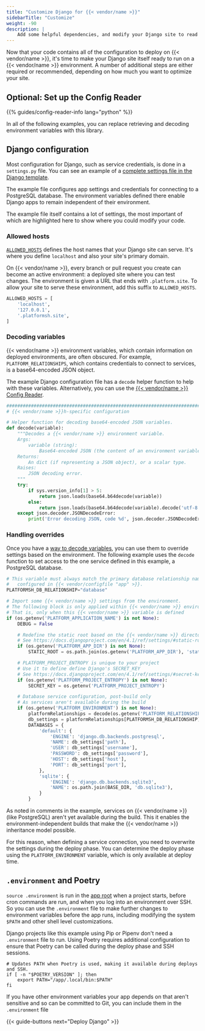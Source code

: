 ```yaml
---
title: "Customize Django for {{< vendor/name >}}"
sidebarTitle: "Customize"
weight: -90
description: |
    Add some helpful dependencies, and modify your Django site to read from a {{< vendor/name >}} environment.
---
```


Now that your code contains all of the configuration to deploy on {{< vendor/name >}},
it's time to make your Django site itself ready to run on a {{< vendor/name >}} environment.
A number of additional steps are either required or recommended, depending on how much you want to optimize your site.

## Optional: Set up the Config Reader

{{% guides/config-reader-info lang="python" %}}

In all of the following examples,
you can replace retrieving and decoding environment variables with this library.

## Django configuration

Most configuration for Django, such as service credentials, is done in a `settings.py` file.
You can see an example of a [complete settings file in the Django template](https://github.com/platformsh-templates/django4/blob/master/myapp/settings.py).

The example file configures app settings and credentials for connecting to a PostgreSQL database. 
The environment variables defined there enable Django apps to remain independent of their environment.

The example file itself contains a lot of settings,
the most important of which are highlighted here to show where you could modify your code.

### Allowed hosts

[`ALLOWED_HOSTS`](https://docs.djangoproject.com/en/4.1/ref/settings/#allowed-hosts) defines the host names that your Django site can serve.
It's where you define `localhost` and also your site's primary domain.

On {{< vendor/name >}}, every branch or pull request you create can become an active environment:
a deployed site where you can test changes. 
The environment is given a URL that ends with `.platform.site`.
To allow your site to serve these environment, add this suffix to `ALLOWED_HOSTS`.

```py {location="settings.py"}
ALLOWED_HOSTS = [
    'localhost',
    '127.0.0.1',
    '.platformsh.site',
]
```

### Decoding variables

{{< vendor/name >}} environment variables, which contain information on deployed environments, are often obscured. 
For example, `PLATFORM_RELATIONSHIPS`, which contains credentials to connect to services, is a base64-encoded JSON object.

The example Django configuration file has a `decode` helper function to help with these variables.
Alternatively, you can use the [{{< vendor/name >}} Config Reader](#optional-set-up-the-config-reader).

```py {location="settings.py"}
#################################################################################
# {{< vendor/name >}}h-specific configuration

# Helper function for decoding base64-encoded JSON variables.
def decode(variable):
    """Decodes a {{< vendor/name >}} environment variable.
    Args:
        variable (string):
            Base64-encoded JSON (the content of an environment variable).
    Returns:
        An dict (if representing a JSON object), or a scalar type.
    Raises:
        JSON decoding error.
    """
    try:
        if sys.version_info[1] > 5:
            return json.loads(base64.b64decode(variable))
        else:
            return json.loads(base64.b64decode(variable).decode('utf-8'))
    except json.decoder.JSONDecodeError:
        print('Error decoding JSON, code %d', json.decoder.JSONDecodeError)
```

### Handling overrides

Once you have a [way to decode variables](#decoding-variables),
you can use them to override settings based on the environment.
The following example uses the `decode` function to set access to the one service defined in this example,
a PostgreSQL database.

```py {location="settings.py"}
# This variable must always match the primary database relationship name,
#   configured in {{< vendor/configfile "app" >}}.
PLATFORMSH_DB_RELATIONSHIP="database"

# Import some {{< vendor/name >}} settings from the environment.
# The following block is only applied within {{< vendor/name >}} environments
# That is, only when this {{< vendor/name >}} variable is defined
if (os.getenv('PLATFORM_APPLICATION_NAME') is not None):
    DEBUG = False

    # Redefine the static root based on the {{< vendor/name >}} directory
    # See https://docs.djangoproject.com/en/4.1/ref/settings/#static-root
    if (os.getenv('PLATFORM_APP_DIR') is not None):
        STATIC_ROOT = os.path.join(os.getenv('PLATFORM_APP_DIR'), 'static')

    # PLATFORM_PROJECT_ENTROPY is unique to your project
    # Use it to define define Django's SECRET_KEY
    # See https://docs.djangoproject.com/en/4.1/ref/settings/#secret-key
    if (os.getenv('PLATFORM_PROJECT_ENTROPY') is not None):
        SECRET_KEY = os.getenv('PLATFORM_PROJECT_ENTROPY')

    # Database service configuration, post-build only
    # As services aren't available during the build
    if (os.getenv('PLATFORM_ENVIRONMENT') is not None):
        platformRelationships = decode(os.getenv('PLATFORM_RELATIONSHIPS'))
        db_settings = platformRelationships[PLATFORMSH_DB_RELATIONSHIP][0]
        DATABASES = {
            'default': {
                'ENGINE': 'django.db.backends.postgresql',
                'NAME': db_settings['path'],
                'USER': db_settings['username'],
                'PASSWORD': db_settings['password'],
                'HOST': db_settings['host'],
                'PORT': db_settings['port'],
            },
            'sqlite': {
                'ENGINE': 'django.db.backends.sqlite3',
                'NAME': os.path.join(BASE_DIR, 'db.sqlite3'),
            }
        }
```

As noted in comments in the example, services on {{< vendor/name >}} (like PostgreSQL) aren't yet available during the build.
This it enables the environment-independent builds that make the {{< vendor/name >}} inheritance model possible.

For this reason, when defining a service connection, you need to overwrite the settings during the deploy phase.
You can determine the deploy phase using the `PLATFORM_ENVIRONMENT` variable, which is only available at deploy time.

## `.environment` and Poetry

`source .environment` is run in the [app root](../../../create-apps/app-reference.md#root-directory)
when a project starts, before cron commands are run, and when you log into an environment over SSH.
So you can use the `.environment` file to make further changes to environment variables before the app runs,
including modifying the system `$PATH` and other shell level customizations.

Django projects like this example using Pip or Pipenv don't need a `.environment` file to run. 
Using Poetry requires additional configuration to ensure that Poetry can be called during the deploy phase and SSH sessions.

```text {location=".environment"}
# Updates PATH when Poetry is used, making it available during deploys and SSH.
if [ -n "$POETRY_VERSION" ]; then
    export PATH="/app/.local/bin:$PATH"
fi
```

If you have other environment variables your app depends on that aren't sensitive and so can be committed to Git,
you can include them in the `.environment` file 

{{< guide-buttons next="Deploy Django" >}}
